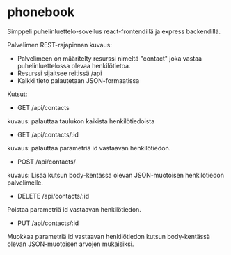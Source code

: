 # phonebook
Simppeli puhelinluettelo-sovellus react-frontendillä ja express backendillä.

Palvelimen REST-rajapinnan kuvaus:
- Palvelimeen on määritelty resurssi nimeltä "contact" joka vastaa puhelinluettelossa olevaa henkilötietoa.
- Resurssi sijaitsee reitissä /api
- Kaikki tieto palautetaan JSON-formaatissa

Kutsut:

- GET /api/contacts

kuvaus: palauttaa taulukon kaikista henkilötiedoista

- GET /api/contacts/:id

kuvaus: palauttaa parametriä id vastaavan henkilötiedon.

- POST /api/contacts/

kuvaus: Lisää kutsun body-kentässä olevan JSON-muotoisen henkilötiedon palvelimelle.

- DELETE /api/contacts/:id

Poistaa parametriä id vastaavan henkilötiedon.

- PUT /api/contacts/:id

Muokkaa parametriä id vastaavan henkilötiedon kutsun body-kentässä olevan JSON-muotoisen arvojen mukaisiksi.
